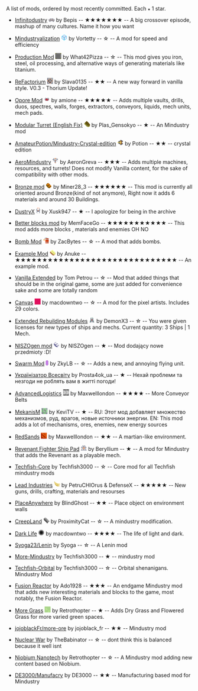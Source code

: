 
A list of mods, ordered by most recently committed. Each `★` 1 star.


  - [Infinitodustry](https://github.com/ThatOneBepis/Infinitodustry) ![](images/infinitodustry-icon.png) by Bepis -- ★★★★★★★ -- A big crossover episode, mashup of many cultures. Name it how you want

  - [Mindustryalization](https://github.com/Vortetty/Mindustryalization) ![](images/mindustryalization-icon.png) by Vortetty -- ☆ -- A mod for speed and efficiency

  - [Production Mod](https://github.com/What42Pizza/Mindustry-Production-Mod) ![](images/mindustry-production-mod-icon.png) by What42Pizza -- ☆ -- This mod gives you iron, steel, oil processing, and alternative ways of generating materials like titanium.

  - [ReFactorium](https://github.com/Slava0135/ReFactorium) ![](images/refactorium-icon.png) by Slava0135 -- ★★ -- A new way forward in vanilla style. V0.3 - Thorium Update!

  - [Opore Mod](https://github.com/xamionex/Opore-Mod) ![](images/opore-mod-icon.png) by amione -- ★★★★★ -- Adds multiple vaults, drills, duos, spectres, walls, forges, extractors, conveyors, liquids, mech units, mech pads.

  - [Modular Turret (English Fix)](https://github.com/xhz313123/Modular-Turret) ![](images/modular-turret-icon.png) by Plas_Gensokyo -- ★ -- An Mindustry mod

  - [AmateurPotion/Mindustry-Crystal-edition](https://github.com/AmateurPotion/Mindustry-Crystal-edition) ![](images/mindustry-crystal-edition-icon.png) by Potion -- ★★ -- crystal edition

  - [AeroMindustry](https://github.com/AeronGreva/AeroMindustry) ![](images/aeromindustry-icon.png) by AeronGreva -- ★★★ -- Adds multiple machines, resources, and turrets!
Does not modify Vanilla content, for the sake of compatibility with other mods.

  - [Bronze mod](https://github.com/Miner28/Bronze-Mod) ![](images/bronze-mod-icon.png) by Miner28_3 -- ★★★★★★ -- This mod is currently all oriented around Bronze(kind of not anymore), Right now it adds 6 materials and around 30 Buildings.

  - [DustryX](https://github.com/Xusk947/DustryX) ![](images/dustryx-icon.png) by Xusk947 -- ★ -- I apologize for being in the archive

  - [Better blocks mod](https://github.com/MemFaceGo/Better-Blocks-Mod)  by MemFaceGo -- ★★★★★★★★★★★ -- This mod adds more blocks , materials and enemies OH NO

  - [Bomb Mod](https://github.com/ZacBytes/BombMod) ![](images/bombmod-icon.png) by ZacBytes -- ☆ -- A mod that adds bombs.

  - [Example Mod](https://github.com/Anuken/ExampleMod) ![](images/examplemod-icon.png) by Anuke -- ★★★★★★★★★★★★★★★★★★★★★★★★★★★★★★ -- An example mod.

  - [Vanilla Extended](https://github.com/ballgamer56/VanillaExtended)  by Tom Petrou -- ☆ -- Mod that added things that should be in the original game, some are just added for convenience sake and some are totally random

  - [Canvas](https://github.com/ZkyLB/Canvas) ![](images/canvas-icon.png) by macdowntwo -- ☆ -- A mod for the pixel artists. Includes 29 colors.

  - [Extended Rebuilding Modules](https://github.com/DemonX3/DemonX3-ERM) ![](images/demonx3-erm-icon.png) by DemonX3 -- ☆ -- You were given licenses for new types of ships and mechs. Current quantity: 3 Ships | 1 Mech.

  - [NISZOgen mod](https://github.com/niszogen/mindustrymod1) ![](images/mindustrymod1-icon.png) by NISZOgen -- ★ -- Mod dodający nowe przedmioty :D!

  - [Swarm Mod](https://github.com/ZkyLB/Swarm-Mod) ![](images/swarm-mod-icon.png) by ZkyLB -- ☆ -- Adds a new, and annoying flying unit.

  - [Українізатор Всесвіту](https://github.com/Prosta4okua/Ukrajinisator)  by Prosta4ok_ua -- ★ -- Нехай проблеми та незгоди не роблять вам в житті погоди!

  - [AdvancedLogistics](https://github.com/Maxwelllondon92/AdvancedLogisticsMod) ![](images/advancedlogisticsmod-icon.png) by Maxwelllondon -- ★★★★ -- More Conveyor Belts

  - [MekanisM](https://github.com/KeviTV/MekanisM) ![](images/mekanism-icon.png) by KeviTV -- ★ -- RU: Этот мод добавляет множество механизмов, руд, врагов, новые источники энергии.
EN: This mod adds a lot of mechanisms, ores, enemies, new energy sources

  - [RedSands](https://github.com/Maxwelllondon92/RedSands) ![](images/redsands-icon.png) by Maxwelllondon -- ★★ -- A martian-like environment.

  - [Revenant Fighter Ship Pad](https://github.com/BasedUser/RevenantMod) ![](images/revenantmod-icon.png) by Beryllium -- ★ -- A mod for Mindustry that adds the Revenant as a playable mech.

  - [Techfish-Core](https://github.com/TechFish3000/Techfish-Core)  by Techfish3000 -- ☆ -- Core mod for all Techfish mindustry mods

  - [Lead Industries](https://github.com/PetruCHIOrus/lead_ind) ![](images/lead_ind-icon.png) by PetruCHIOrus & DefenseX -- ★★★★★ -- New guns, drills, crafting, materials and resourses

  - [PlaceAnywhere](https://github.com/BlindGhostPL/PlaceAnywhere)  by BlindGhost -- ★★ -- Place object on environment walls

  - [CreepLand](https://github.com/ProximityCatz/CreepLand) ![](images/creepland-icon.png) by ProximityCat -- ☆ -- A mindustry modification.

  - [Dark Life](https://github.com/ZkyLB/Dark-Life) ![](images/dark-life-icon.png) by macdowntwo -- ★★★★ -- The life of light and dark.

  - [Syoga23/Lenin](https://github.com/Syoga23/Lenin)  by Syoga -- ☆ -- A Lenin mod

  - [More-Mindustry](https://github.com/TechFish3000/More-Mindustry)  by Techfish3000 -- ★ -- mindustry mod

  - [Techfish-Orbital](https://github.com/TechFish3000/Techfish-Orbital)  by Techfish3000 -- ☆ -- Orbital shenanigans. Mindustry Mod

  - [Fusion Reactor](https://github.com/ado1928/Fusion-Reactor-mod)  by Ado1928 -- ★★★ -- An endgame Mindustry mod that adds new interesting materials and blocks to the game, most notably, the Fusion Reactor.

  - [More Grass](https://github.com/Retrothopter/More-Grass) ![](images/more-grass-icon.png) by Retrothopter -- ★ -- Adds Dry Grass and Flowered Grass for more varied green spaces.

  - [jojoblackFr/more-ore](https://github.com/jojoblackFr/more-ore)  by jojoblack_fr -- ★★ -- Mindustry mod

  - [Nuclear War](https://github.com/TheBabinator/NuclearWar)  by TheBabinator -- ☆ -- dont think this is balanced because it well isnt

  - [Niobium Nanotech](https://github.com/Retrothopter/Niobium-Nanotech)  by Retrothopter -- ☆ -- A Mindustry mod adding new content based on Niobium.

  - [DE3000/Manufacry](https://github.com/DE3000/Manufacry)  by DE3000 -- ★★ -- Manufacturing based mod for Mindustry

